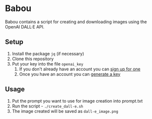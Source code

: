 # Babou
Babou contains a script for creating and downloading images using the OpenAI DALL·E API.
## Setup

1. Install the package `jq` (if necessary)
1. Clone this repository
1. Put your key into the file `openai_key`
   1. If you don't already have an account you can [sign up for one](https://beta.openai.com/signup)
   1. Once you have an account you can [generate a key](https://beta.openai.com/account/api-keys)

## Usage

1. Put the prompt you want to use for image creation into prompt.txt
1. Run the script - `./create_dall-e.sh`
1. The image created will be saved as `dall-e_image.png`
